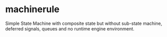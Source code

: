machinerule
===========

Simple State Machine with composite state but without sub-state machine, deferred signals, queues and no runtime engine environment.